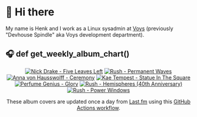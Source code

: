 # 👋 Hi there

My name is Henk and I work as a Linux sysadmin at <a href="https://www.voys.co/about/">Voys</a> (previously "Devhouse Spindle" aka Voys development department).

## 🎧 def get_weekly_album_chart()
<!-- lastfm -->
<p align="center"><a href="https://www.last.fm/music/Nick+Drake/Five+Leaves+Left"><img src="https://lastfm.freetls.fastly.net/i/u/64s/eb968db6df642125c2cec2d2b0042187.png" title="Nick Drake - Five Leaves Left"></a> <a href="https://www.last.fm/music/Rush/Permanent+Waves"><img src="https://lastfm.freetls.fastly.net/i/u/64s/6d916b0f8ba33504b961628197a63ee7.jpg" title="Rush - Permanent Waves"></a> <a href="https://www.last.fm/music/Anna+von+Hausswolff/Ceremony"><img src="https://lastfm.freetls.fastly.net/i/u/64s/68557a089f74462083d76ab28e06815a.jpg" title="Anna von Hausswolff - Ceremony"></a> <a href="https://www.last.fm/music/Kae+Tempest/Statue+In+The+Square"><img src="https://lastfm.freetls.fastly.net/i/u/64s/b7fa11c5e0e92e6b6a57a604a8e49bd0.png" title="Kae Tempest - Statue In The Square"></a> <a href="https://www.last.fm/music/Perfume+Genius/Glory"><img src="https://lastfm.freetls.fastly.net/i/u/64s/b08be8a703aa9739e42893d97d8b158a.png" title="Perfume Genius - Glory"></a> <a href="https://www.last.fm/music/Rush/Hemispheres+(40th+Anniversary)"><img src="https://lastfm.freetls.fastly.net/i/u/64s/51ae4f1fa301f667ee7583378c8ca48d.jpg" title="Rush - Hemispheres (40th Anniversary)"></a> <a href="https://www.last.fm/music/Rush/Power+Windows"><img src="https://lastfm.freetls.fastly.net/i/u/64s/6ae74454e65938964b3972f195e66ded.jpg" title="Rush - Power Windows"></a> </p>

<p align="center">These album covers are updated once a day from <a href="https://www.last.fm/user/hbokh">Last.fm</a> using this <a href="https://github.com/marketplace/actions/lastfm-to-markdown">GitHub Actions workflow</a>.</p>
